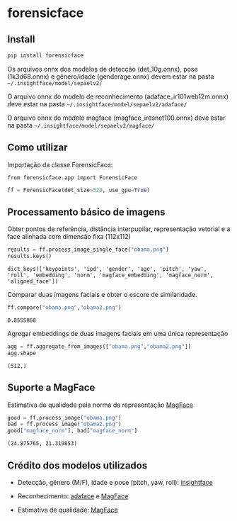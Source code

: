 forensicface
================

<!-- WARNING: THIS FILE WAS AUTOGENERATED! DO NOT EDIT! -->

## Install

``` sh
pip install forensicface
```

Os arquivos onnx dos modelos de detecção (det_10g.onnx), pose
(1k3d68.onnx) e gênero/idade (genderage.onnx) devem estar na pasta
`~/.insightface/model/sepaelv2/`

O arquivo onnx do modelo de reconhecimento (adaface_ir101web12m.onnx)
deve estar na pasta `~/.insightface/model/sepaelv2/adaface/`

O arquivo onnx do modelo magface (magface_iresnet100.onnx) deve estar na
pasta `~/.insightface/model/sepaelv2/magface/`

## Como utilizar

Importação da classe ForensicFace:

`from forensicface.app import ForensicFace`

``` python
ff = ForensicFace(det_size=320, use_gpu=True)
```

## Processamento básico de imagens

Obter pontos de referência, distância interpupilar, representação
vetorial e a face alinhada com dimensão fixa (112x112)

``` python
results = ff.process_image_single_face("obama.png")
results.keys()
```

    dict_keys(['keypoints', 'ipd', 'gender', 'age', 'pitch', 'yaw', 'roll', 'embedding', 'norm', 'magface_embedding', 'magface_norm', 'aligned_face'])

Comparar duas imagens faciais e obter o escore de similaridade.

``` python
ff.compare("obama.png","obama2.png")
```

    0.8555868

Agregar embeddings de duas imagens faciais em uma única representação

``` python
agg = ff.aggregate_from_images(["obama.png","obama2.png"])
agg.shape
```

    (512,)

## Suporte a MagFace

Estimativa de qualidade pela norma da representação
[MagFace](https://github.com/IrvingMeng/MagFace)

``` python
good = ff.process_image("obama.png")
bad = ff.process_image("obama2.png")
good["magface_norm"], bad["magface_norm"]
```

    (24.875765, 21.319853)

## Crédito dos modelos utilizados

- Detecção, gênero (M/F), idade e pose (pitch, yaw, roll):
  [insightface](https://github.com/deepinsight/insightface)

- Reconhecimento: [adaface](https://github.com/mk-minchul/AdaFace) e
  [MagFace](https://github.com/IrvingMeng/MagFace)

- Estimativa de qualidade:
  [MagFace](https://github.com/IrvingMeng/MagFace)
